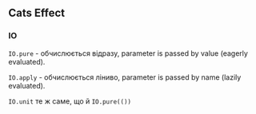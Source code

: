 Cats Effect
---

### IO

`IO.pure` - обчислюється відразу, parameter is passed by value (eagerly evaluated).

`IO.apply` - обчислюється ліниво, parameter is passed by name (lazily evaluated).

`IO.unit` те ж саме, що й `IO.pure(())`
